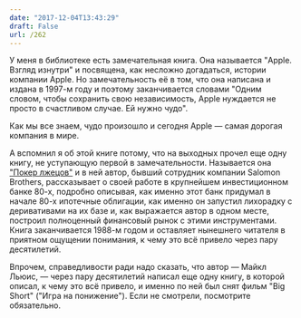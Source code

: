 ```yaml
---
date: "2017-12-04T13:43:29"
draft: False
url: /262
---
```


У меня в библиотеке есть замечательная книга. Она называется "Apple. Взгляд изнутри" и посвящена, как несложно догадаться, истории компании Apple. Но замечательность её в том, что она написана и издана в 1997-м году и поэтому заканчивается словами "Одним словом, чтобы сохранить свою независимость, Apple нуждается не просто в счастливом случае. Ей нужно чудо".

Как мы все знаем, чудо произошло и сегодня Apple — самая дорогая компания в мире.

А вспомнил я об этой книге потому, что на выходных прочел еще одну книгу, не уступающую первой в замечательности. Называется она ["Покер лжецов"](https://www.litres.ru/maykl-luis/poker-lzhecov/?lfrom=185352) и в ней автор, бывший сотрудник компании Salomon Brothers, рассказывает о своей работе в крупнейшем инвестиционном банке 80-х, подробно описывая, как именно этот банк придумал в начале 80-х ипотечные облигации, как именно он запустил лихорадку с деривативами на их базе и, как выражается автор в одном месте, построил полноценный финансовый рынок с этими инструментами. Книга заканчивается 1988-м годом и оставляет нынешнего читателя в приятном ощущении понимания, к чему это всё привело через пару десятилетий.

Впрочем, справедливости ради надо сказать, что автор — Майкл Льюис, — через пару десятилетий написал еще одну книгу, в которой описал, к чему это всё привело, и именно по ней был снят фильм "Big Short" ("Игра на понижение"). Если не смотрели, посмотрите обязательно.
